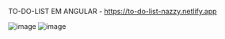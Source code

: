 TO-DO-LIST EM ANGULAR - https://to-do-list-nazzy.netlify.app

![image](https://github.com/lucasnazzy/Angular-TO-DO-LIST/assets/70222389/cb886077-1438-4b08-ab63-adacd7cd4d14)
![image](https://github.com/lucasnazzy/Angular-TO-DO-LIST/assets/70222389/4d1abf79-f6c7-4f1d-84dd-a8bc2e584a2c)
